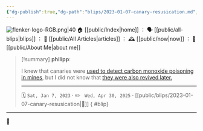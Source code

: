```yaml
---
{"dg-publish":true,"dg-path":"blips/2023-01-07-canary-resusication.md","dg-permalink":"2023/01/07/canary-resusication/","permalink":"/2023/01/07/canary-resusication/","title":"philipp @ 2023-01-07"}
---
```



<div class="transclusion internal-embed is-loaded"><div class="markdown-embed">




![flenker-logo-RGB.png|40](/img/user/attachments/flenker-logo-RGB.png)
🏠 [[public/Index\|home]]  ⋮ 🗣️ [[public/all-blips\|blips]] ⋮  📝 [[public/All Articles\|articles]]  ⋮ 🕰️ [[public/now\|now]] ⋮ 🪪 [[public/About Me\|about me]]


</div></div>


> [!summary] **philipp**:
>
> I knew that canaries were [used to detect carbon monoxide poisoning in mines](https://en.wikipedia.org/wiki/Sentinel_species#Canaries), but I did not know that [they were also revived later.](https://museumcrush.org/this-device-was-used-to-resuscitate-canaries-in-coal-mines/)
> - - -
>
> 🗓️ <code>Sat, Jan 7, 2023</code>  · ✏️ <code> Wed, Apr 30, 2025</code>  · [[public/blips/2023-01-07-canary-resusication\|🔗]]
{ #blip}


- - -

 👾
